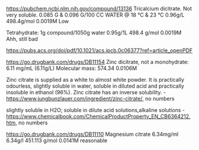 https://pubchem.ncbi.nlm.nih.gov/compound/13136
Tricalcium dicitrate. Not very soluble.
0.085 G & 0.096 G/100 CC WATER @ 18 °C & 23 °C
0.96g/L
498.4g/mol
0.0019M
Low

Tetrahydrate:
1g compound/1050g water
0.95g/1L
498.4 g/mol
0.0019M
Ahh, still bad


https://pubs.acs.org/doi/pdf/10.1021/acs.jpcb.0c06377?ref=article_openPDF


https://go.drugbank.com/drugs/DB11154
Zinc dicitrate, not a monohydrate: 6.11 mg/mL (6.11g/L)
Molecular mass: 574.34
0.0106M

Zinc citrate is supplied as a white to almost white powder. It is practically odourless, slightly soluble in water, soluble in diluted acid and practically insoluble in ethanol (96%). Zinc citrate has an inverse solubility. - https://www.jungbunzlauer.com/ingredient/zinc-citrate/, no numbers

slightly soluble in H2O; soluble in dilute acid solutions,alkaline solutions  - https://www.chemicalbook.com/ChemicalProductProperty_EN_CB6364212.htm, no numbers

https://go.drugbank.com/drugs/DB11110
Magnesium citrate
6.34mg/ml
6.34g/l
451.113 g/mol
0.0141M
reasonable